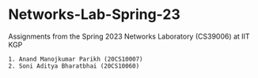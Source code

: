 # Networks-Lab-Spring-23
Assignments from the Spring 2023 Networks Laboratory (CS39006) at IIT KGP
<pre><code>1. Anand Manojkumar Parikh (20CS10007)
2. Soni Aditya Bharatbhai (20CS10060)
</code></pre>
